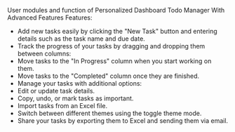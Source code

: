 User modules and function of Personalized Dashboard Todo Manager With Advanced Features
Features: 

- Add new tasks easily by clicking the "New Task" button and entering details such as the task name and due date.
- Track the progress of your tasks by dragging and dropping them between columns:
- Move tasks to the "In Progress" column when you start working on them.
- Move tasks to the "Completed" column once they are finished.
- Manage your tasks with additional options:
- Edit or update task details.
- Copy, undo, or mark tasks as important.
- Import tasks from an Excel file.
- Switch between different themes using the toggle theme mode.
- Share your tasks by exporting them to Excel and sending them via email.
